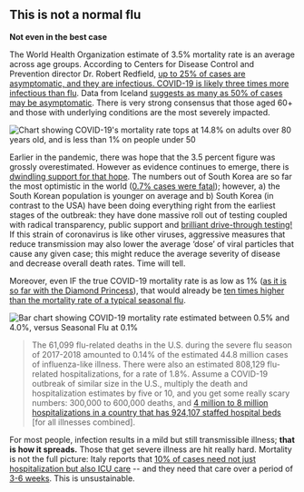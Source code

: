 ## This is not a normal flu
**Not even in the best case**

The World Health Organization estimate of 3.5% mortality rate is an average across age groups. 
According to Centers for Disease Control and Prevention director Dr. Robert Redfield, [up to 25% of cases are asymptomatic, and they are infectious. 
COVID-19 is likely three times more infectious than flu](https://www.npr.org/sections/health-shots/2020/03/31/824155179/cdc-director-on-models-for-the-months-to-come-this-virus-is-going-to-be-with-us). 
Data from Iceland [suggests as many as 50% of cases may be asymptomatic](https://www.cnn.com/2020/04/01/europe/iceland-testing-coronavirus-intl/index.html). 
There is very strong consensus that those aged 60+ and those with underlying conditions are the most severely impacted.

![Chart showing COVID-19's mortality rate tops at 14.8% on adults over 80 years old, and is less than 1% on people under 50](/en/images/mortality-rate-by-age.svg)

Earlier in the pandemic, there was hope that the 3.5 percent figure was grossly overestimated.
However as evidence continues to emerge, there is [dwindling support for that hope](https://www.statnews.com/2020/02/25/new-data-from-china-buttress-fears-about-high-coronavirus-fatality-rate-who-expert-says/). 
The numbers out of South Korea are so far the most optimistic in the world ([0.7% cases were fatal](https://twitter.com/marcelsalathe/status/1236914078632812544)); however, a) the South Korean population is younger on average and b) South Korea (in contrast to the USA) have been doing everything right from the earliest stages of the outbreak: they have done massive roll out of testing coupled with radical transparency, public support and [brilliant drive-through testing!](https://twitter.com/cnni/status/1234524871226482688) 
If this strain of coronavirus is like other viruses, aggressive measures that reduce transmission may also lower the average ‘dose’ of viral particles that cause any given case; this might reduce the average severity of disease and decrease overall death rates. Time will tell.

Moreover, even IF the true COVID-19 mortality rate is as low as 1% ([as it is so far with the Diamond Princess](https://wwwnc.cdc.gov/eid/article/26/6/20-0452_article)), that would already be [ten times higher than the mortality rate of a typical seasonal flu](https://www.bloomberg.com/opinion/articles/2020-03-05/how-bad-is-the-coronavirus-let-s-compare-with-sars-ebola-flu).

![Bar chart showing COVID-19 mortality rate estimated between 0.5% and 4.0%, versus Seasonal Flu at 0.1%](/en/images/mortality-rate.svg)

> The 61,099 flu-related deaths in the U.S. during the severe flu season of 2017-2018 amounted to 0.14% of the estimated 44.8 million cases of influenza-like illness. 
There were also an estimated 808,129 flu-related hospitalizations, for a rate of 1.8%. 
Assume a COVID-19 outbreak of similar size in the U.S., multiply the death and hospitalization estimates by five or 10, and you get some really scary numbers: 300,000 to 600,000 deaths, and [4 million to 8 million hospitalizations in a country that has 924,107 staffed hospital beds](https://www.bloomberg.com/opinion/articles/2020-03-05/how-bad-is-the-coronavirus-let-s-compare-with-sars-ebola-flu) \[for all illnesses combined\].

For most people, infection results in a mild but still transmissible illness; **that is how it spreads.** Those that get severe illness are hit really hard. Mortality is not the full picture: Italy reports that [10% of cases need not just hospitalization but also ICU care](https://twitter.com/marcelsalathe/status/1235662457261023232) -- and they need that care over a period of [3-6 weeks](https://www.washingtonpost.com/health/2020/03/07/how-doctors-treat-sickest-coronavirus-patients/). This is unsustainable.
